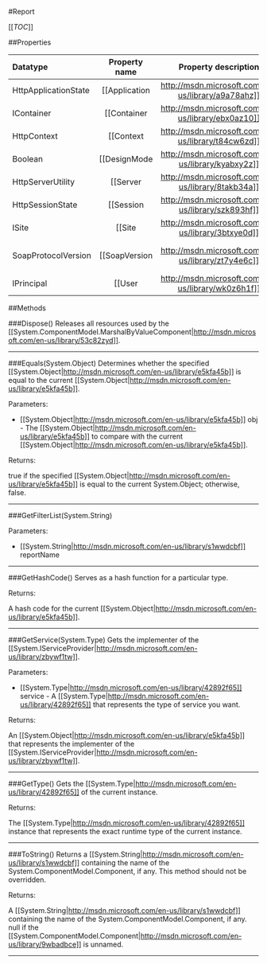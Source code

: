 #Report

[[_TOC_]]

##Properties

|Datatype|Property name|Property description|Default Value|
|:-------|:----------:|:-----------------:|:-----------:|
|HttpApplicationState|[[Application|http://msdn.microsoft.com/en-us/library/a9a78ahz]]| Gets the application object for the current HTTP request. |{}|
|IContainer|[[Container|http://msdn.microsoft.com/en-us/library/ebx0az10]]| Gets the container for the component. |null|
|HttpContext|[[Context|http://msdn.microsoft.com/en-us/library/t84cw6zd]]|Gets the ASP.NET [[System.Web.HttpContext|http://msdn.microsoft.com/en-us/library/x08ey989]] for the current request, which encapsulates all HTTP-specific context used by the HTTP server to process Web requests.|null|
|Boolean|[[DesignMode|http://msdn.microsoft.com/en-us/library/kyabxy2z]]| Gets a value indicating whether the component is currently in design mode. |False|
|HttpServerUtility|[[Server|http://msdn.microsoft.com/en-us/library/8takb34a]]|Gets the [[System.Web.HttpServerUtility|http://msdn.microsoft.com/en-us/library/8409wd29]] for the current request.|null|
|HttpSessionState|[[Session|http://msdn.microsoft.com/en-us/library/szk893hf]]|Gets the [[System.Web.SessionState.HttpSessionState|http://msdn.microsoft.com/en-us/library/ah635ck5]] instance for the current request.|null|
|ISite|[[Site|http://msdn.microsoft.com/en-us/library/3btxye0d]]| Gets or sets the site of the component. |null|
|SoapProtocolVersion|[[SoapVersion|http://msdn.microsoft.com/en-us/library/zt7y4e6c]]| Gets the version of the SOAP protocol used to make the SOAP request to the XML Web service. |Default|
|IPrincipal|[[User|http://msdn.microsoft.com/en-us/library/wk0z6h1f]]|Gets the ASP.NET server [[User|http://msdn.microsoft.com/en-us/library/cc680188]] object. Can be used to authenticate whether a user is authorized to execute the request.|null|


##Methods

###Dispose()
Releases all resources used by the [[System.ComponentModel.MarshalByValueComponent|http://msdn.microsoft.com/en-us/library/53c82zyd]].






---


###Equals(System.Object)
Determines whether the specified [[System.Object|http://msdn.microsoft.com/en-us/library/e5kfa45b]] is equal to the current [[System.Object|http://msdn.microsoft.com/en-us/library/e5kfa45b]].

Parameters: 

* [[System.Object|http://msdn.microsoft.com/en-us/library/e5kfa45b]] obj  - The [[System.Object|http://msdn.microsoft.com/en-us/library/e5kfa45b]] to compare with the current [[System.Object|http://msdn.microsoft.com/en-us/library/e5kfa45b]].





Returns:

true if the specified [[System.Object|http://msdn.microsoft.com/en-us/library/e5kfa45b]] is equal to the current System.Object; otherwise, false.


---


###GetFilterList(System.String)


Parameters: 

* [[System.String|http://msdn.microsoft.com/en-us/library/s1wwdcbf]] reportName 






---


###GetHashCode()
 Serves as a hash function for a particular type.  





Returns:

A hash code for the current [[System.Object|http://msdn.microsoft.com/en-us/library/e5kfa45b]].


---


###GetService(System.Type)
Gets the implementer of the [[System.IServiceProvider|http://msdn.microsoft.com/en-us/library/zbywf1tw]].

Parameters: 

* [[System.Type|http://msdn.microsoft.com/en-us/library/42892f65]] service  - A [[System.Type|http://msdn.microsoft.com/en-us/library/42892f65]] that represents the type of service you want.





Returns:

An [[System.Object|http://msdn.microsoft.com/en-us/library/e5kfa45b]] that represents the implementer of the [[System.IServiceProvider|http://msdn.microsoft.com/en-us/library/zbywf1tw]].


---


###GetType()
Gets the [[System.Type|http://msdn.microsoft.com/en-us/library/42892f65]] of the current instance.





Returns:

The [[System.Type|http://msdn.microsoft.com/en-us/library/42892f65]] instance that represents the exact runtime type of the current instance.


---


###ToString()
Returns a [[System.String|http://msdn.microsoft.com/en-us/library/s1wwdcbf]] containing the name of the System.ComponentModel.Component, if any. This method should not be overridden.





Returns:

A [[System.String|http://msdn.microsoft.com/en-us/library/s1wwdcbf]] containing the name of the System.ComponentModel.Component, if any. null if the [[System.ComponentModel.Component|http://msdn.microsoft.com/en-us/library/9wbadbce]] is unnamed.


---


